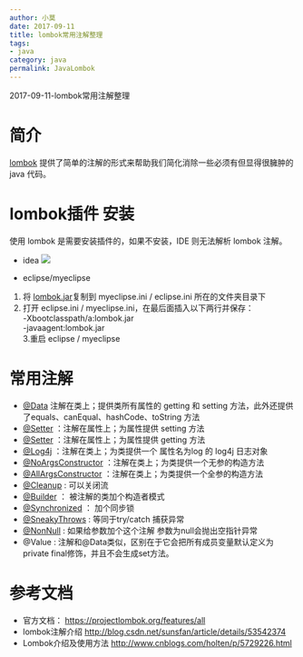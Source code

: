 ```yaml
---
author: 小莫
date: 2017-09-11
title: lombok常用注解整理
tags:
- java
category: java
permalink: JavaLombok
---
```

2017-09-11-lombok常用注解整理
<!--more-->

# 简介
[lombok](http://projectlombok.org/) 提供了简单的注解的形式来帮助我们简化消除一些必须有但显得很臃肿的 java 代码。

# lombok插件 安装
使用 lombok 是需要安装插件的，如果不安装，IDE 则无法解析 lombok 注解。 
 
- idea
![](https://image.xiaomo.info/idea_lombok.png)

- eclipse/myeclipse       
1. 将 [lombok.jar](https://projectlombok.org/downloads/lombok.jar)复制到 myeclipse.ini / eclipse.ini 所在的文件夹目录下     
2. 打开 eclipse.ini / myeclipse.ini，在最后面插入以下两行并保存：  
-Xbootclasspath/a:lombok.jar          
-javaagent:lombok.jar            
3.重启 eclipse / myeclipse          


# 常用注解 
- [@Data](https://projectlombok.org/features/Data)  注解在类上；提供类所有属性的 getting 和 setting 方法，此外还提供了equals、canEqual、hashCode、toString 方法
- [@Setter](https://projectlombok.org/features/GetterSetter) ：注解在属性上；为属性提供 setting 方法
- [@Setter](https://projectlombok.org/features/GetterSetter) ：注解在属性上；为属性提供 getting 方法
- [@Log4j](https://projectlombok.org/features/Log4j)  ：注解在类上；为类提供一个 属性名为log 的 log4j 日志对象
- [@NoArgsConstructor](https://projectlombok.org/features/constructor) ：注解在类上；为类提供一个无参的构造方法
- [@AllArgsConstructor](https://projectlombok.org/features/constructor) ：注解在类上；为类提供一个全参的构造方法
- [@Cleanup](https://projectlombok.org/features/Cleanup)  : 可以关闭流
- [@Builder](https://projectlombok.org/features/Builder)  ： 被注解的类加个构造者模式
- [@Synchronized](https://projectlombok.org/features/Synchronized)  ： 加个同步锁
- [@SneakyThrows](https://projectlombok.org/features/SneakyThrows) : 等同于try/catch 捕获异常
- [@NonNull](https://projectlombok.org/features/NonNull) : 如果给参数加个这个注解 参数为null会抛出空指针异常
- @Value : 注解和@Data类似，区别在于它会把所有成员变量默认定义为private final修饰，并且不会生成set方法。


# 参考文档
- 官方文档： https://projectlombok.org/features/all
- lombok注解介绍  http://blog.csdn.net/sunsfan/article/details/53542374
- Lombok介绍及使用方法 http://www.cnblogs.com/holten/p/5729226.html

